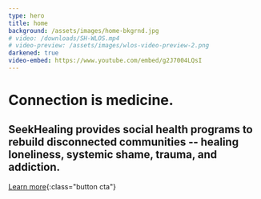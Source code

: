 ```yaml
---
type: hero
title: home
background: /assets/images/home-bkgrnd.jpg
# video: /downloads/SH-WLOS.mp4
# video-preview: /assets/images/wlos-video-preview-2.png
darkened: true
video-embed: https://www.youtube.com/embed/g2J7004LQsI
---
```


# <span class="emphasized-header">Connection</span> is medicine.

## SeekHealing provides social health programs to rebuild disconnected communities -- healing loneliness, systemic shame, trauma, and addiction.

[Learn more](/heal/){:class="button cta"}

